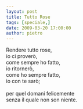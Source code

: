 ```yaml
---
layout: post
title: Tutto Rose
tags: [speciale,]
date: 2009-03-20 17:00:00
author: pietro
---
```

Rendere tutto rose,<br/>io ci proverò,<br/>come sempre ho fatto,<br/>io ritornerò,<br/>come ho sempre fatto,<br/>io con te sarò;<br/><br/>per quel domani felicemente<br/>senza il quale non son niente.
